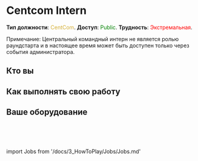 # Centcom Intern
**Тип должности**: <font color="#D4AF37">CentCom</font>. **Доступ**: <font color="green">Public</font>. **Трудность**: <font color="Red">Экстремальная</font>.



Примечание: Центральный командный интерн не является ролью раундстарта и в настоящее время может быть доступен только через события администратора.


## Кто вы



## Как выполнять свою работу



## Ваше оборудование



  <br/>
<br/>
<br/>

import Jobs from '/docs/3_HowToPlay/Jobs/Jobs.md'

<Jobs />

